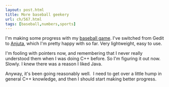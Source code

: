 ```yaml
---
layout: post.html
title: More baseball geekery
url: ch/567.html
tags: [baseball,numbers,sports]
---
```

I'm making some progress with my [baseball game](?p=560). I've switched from Gedit to [Anjuta](http://anjuta.sourceforge.net/), which I'm pretty happy with so far. Very lightweight, easy to use.

I'm fooling with pointers now, and remembering that I never really understood them when I was doing C++ before. So I'm figuring it out now. Slowly. I knew there was a reason I liked Java.

Anyway, it's been going reasonably well.  I need to get over a little hump in general C++ knowledge, and then I should start making better progress.

